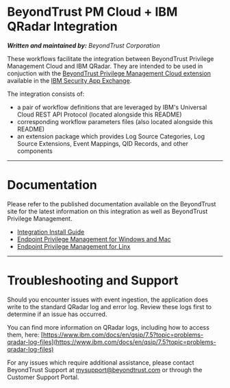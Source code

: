 # BeyondTrust PM Cloud + IBM QRadar Integration

***Written and maintained by:** BeyondTrust Corporation*

These workflows facilitate the integration between BeyondTrust Privilege Management Cloud and IBM QRadar.  They are intended to be used in conjuction with the [BeyondTrust Privilege Management Cloud extension](https://apps.xforce.ibmcloud.com/extension/6826dcbb3d0255c0545903d26cb969e6) available in the [IBM Security App Exchange](https://apps.xforce.ibmcloud.com/).

The integration consists of:
- a pair of workflow definitions that are leveraged by IBM's Universal Cloud REST API Protocol (located alongside this README)
- corresponding workflow parameters files (also located alongside this README)
- an extension package which provides Log Source Categories, Log Source Extensions, Event Mappings, QID Records, and other components 

---

# Documentation

Please refer to the published documentation available on the BeyondTrust site for the latest information on this integration as well as BeyondTrust Privilege Management.

- [Integration Install Guide](https://docs.beyondtrust.com/epm-wm/docs/qradar)
- [Endpoint Privilege Management for Windows and Mac](https://docs.beyondtrust.com/epm-wm/docs/welcome-to-endpoint-privilege-management-for-windows-and-mac)
- [Endpoint Privilege Management for Linx](https://docs.beyondtrust.com/epm-l/docs/index)

---

# Troubleshooting and Support

Should you encounter issues with event ingestion, the application does write to the standard QRadar log and error log.  Review these logs first to determine if an issue has occurred.

You can find more information on QRadar logs, including how to access them, here:  [https://www.ibm.com/docs/en/qsip/7.5?topic=problems-qradar-log-files](https://www.ibm.com/docs/en/qsip/7.5?topic=problems-qradar-log-files)

For any issues which require additional assistance, please contact BeyondTrust Support at [mysupport@beyondtrust.com](mailto:mysupport@beyondtrust.com) or through the Customer Support Portal.